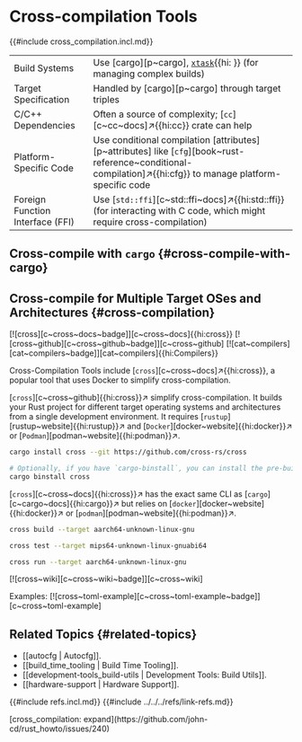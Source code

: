 # Cross-compilation Tools

{{#include cross_compilation.incl.md}}

|  |  |
|---|---|
| Build Systems | Use [cargo][p~cargo], [`xtask`]( ){{hi: }} (for managing complex builds) |
| Target Specification | Handled by [cargo][p~cargo] through target triples |
| C/C++ Dependencies | Often a source of complexity; [`cc`][c~cc~docs]↗{{hi:cc}} crate can help |
| Platform-Specific Code | Use conditional compilation [attributes][p~attributes] like [`cfg`][book~rust-reference~conditional-compilation]↗{{hi:cfg}} to manage platform-specific code |
| Foreign Function Interface (FFI) | Use [`std::ffi`][c~std::ffi~docs]↗{{hi:std::ffi}} (for interacting with C code, which might require cross-compilation) |

## Cross-compile with `cargo` {#cross-compile-with-cargo}

## Cross-compile for Multiple Target OSes and Architectures {#cross-compilation}

[![cross][c~cross~docs~badge]][c~cross~docs]{{hi:cross}} [![cross~github][c~cross~github~badge]][c~cross~github] [![cat~compilers][cat~compilers~badge]][cat~compilers]{{hi:Compilers}}

Cross-Compilation Tools include [`cross`][c~cross~docs]↗{{hi:cross}}, a popular tool that uses Docker to simplify cross-compilation.

[`cross`][c~cross~github]{{hi:cross}}↗ simplify cross-compilation. It builds your Rust project for different target operating systems and architectures from a single development environment. It requires [`rustup`][rustup~website]{{hi:rustup}}↗ and [`Docker`][docker~website]{{hi:docker}}↗ or [`Podman`][podman~website]{{hi:podman}}↗.

```sh
cargo install cross --git https://github.com/cross-rs/cross

# Optionally, if you have `cargo-binstall`, you can install the pre-built binary
cargo binstall cross
```

[`cross`][c~cross~docs]{{hi:cross}}↗ has the exact same CLI as [`cargo`][c~cargo~docs]{{hi:cargo}}↗ but relies on [`docker`][docker~website]{{hi:docker}}↗ or [`podman`][podman~website]{{hi:podman}}↗.

```sh
cross build --target aarch64-unknown-linux-gnu

cross test --target mips64-unknown-linux-gnuabi64

cross run --target aarch64-unknown-linux-gnu
```

[![cross~wiki][c~cross~wiki~badge]][c~cross~wiki]

Examples: [![cross~toml-example][c~cross~toml-example~badge]][c~cross~toml-example]

## Related Topics {#related-topics}

- [[autocfg | Autocfg]].
- [[build_time_tooling | Build Time Tooling]].
- [[development-tools_build-utils | Development Tools: Build Utils]].
- [[hardware-support | Hardware Support]].

{{#include refs.incl.md}}
{{#include ../../../refs/link-refs.md}}

<div class="hidden">
[cross_compilation: expand](https://github.com/john-cd/rust_howto/issues/240)
</div>
